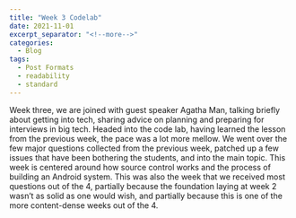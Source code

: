 ```yaml
---
title: "Week 3 Codelab"
date: 2021-11-01
excerpt_separator: "<!--more-->"
categories:
  - Blog
tags:
  - Post Formats
  - readability
  - standard
---
```


Week three, we are joined with guest speaker Agatha Man, talking briefly about getting into tech, sharing advice on planning and preparing for interviews in big tech. 
Headed into the code lab, having learned the lesson from the previous week, the pace was a lot more mellow. We went over the few major questions collected from the previous week, patched up a few issues that have been bothering the students, and into the main topic.
This week is centered around how source control works and the process of building an Android system. This was also the week that we received most questions out of the 4, partially because the foundation laying at week 2 wasn’t as solid as one would wish, and partially because this is one of the more content-dense weeks out of the 4.
